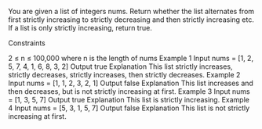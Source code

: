You are given a list of integers nums. Return whether the list alternates from first strictly increasing to strictly decreasing and then strictly increasing etc. If a list is only strictly increasing, return true.

Constraints

2 ≤ n ≤ 100,000 where n is the length of nums
Example 1
Input
nums = [1, 2, 5, 7, 4, 1, 6, 8, 3, 2]
Output
true
Explanation
This list strictly increases, strictly decreases, strictly increases, then strictly decreases.
Example 2
Input
nums = [1, 1, 2, 3, 2, 1]
Output
false
Explanation
This list increases and then decreases, but is not strictly increasing at first.
Example 3
Input
nums = [1, 3, 5, 7]
Output
true
Explanation
This list is strictly increasing.
Example 4
Input
nums = [5, 3, 1, 5, 7]
Output
false
Explanation
This list is not strictly increasing at first.
